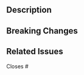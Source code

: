 ## Description
<!-- Brief description of changes -->

## Breaking Changes
<!-- If any, describe migration steps -->

## Related Issues
<!-- Link to issues -->
Closes #
